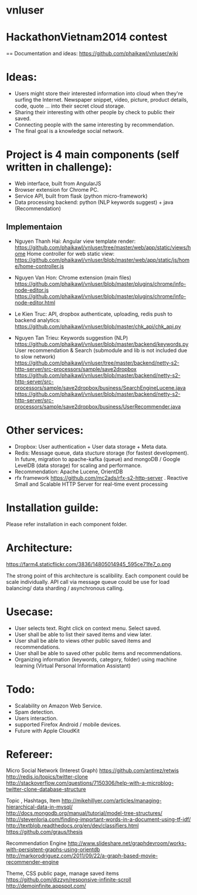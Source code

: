 vnluser
=======
HackathonVietnam2014 contest
=======

== Documentation and ideas:
https://github.com/phaikawl/vnluser/wiki

# Ideas:

- Users might store their interested information into cloud when they're surfing the Internet. Newspaper snippet, video, picture, product details, code, quote ... into their secret cloud storage.
- Sharing their interesting with other people by check to public their saved.
- Connecting people with the same interesting by recommendation.
- The final goal is a knowledge social network.

# Project is 4 main components (self written in challenge):

- Web interface, built from AngularJS
- Browser extension for Chrome PC.
- Service API, built from flask (python micro-framework)
- Data processing backend: python (NLP keywords suggest) + java (Recommendation)


## Implementaion
- Nguyen Thanh Hai:
Angular view template render: 
https://github.com/phaikawl/vnluser/tree/master/web/app/static/views/home
Home controller for web static view: https://github.com/phaikawl/vnluser/blob/master/web/app/static/js/home/home-controller.js
- Nguyen Van Hon:
Chrome extension (main files)
https://github.com/phaikawl/vnluser/blob/master/plugins/chrome/info-node-editor.js
https://github.com/phaikawl/vnluser/blob/master/plugins/chrome/info-node-editor.html
- Le Kien Truc:
API, dropbox authenticate, uploading, redis push to backend analytics: https://github.com/phaikawl/vnluser/blob/master/chk_api/chk_api.py

- Nguyen Tan Trieu:
Keywords suggestion (NLP) https://github.com/phaikawl/vnluser/blob/master/backend/keywords.py
User recommendation & Search (submodule and lib is not included due to slow network)
https://github.com/phaikawl/vnluser/tree/master/backend/netty-s2-http-server/src-processors/sample/save2dropbox
https://github.com/phaikawl/vnluser/blob/master/backend/netty-s2-http-server/src-processors/sample/save2dropbox/business/SearchEngineLucene.java
https://github.com/phaikawl/vnluser/blob/master/backend/netty-s2-http-server/src-processors/sample/save2dropbox/business/UserRecommender.java

# Other services:

- Dropbox: User authentication + User data storage + Meta data.
- Redis: Message queue, data stucture storage (for fastest development). In future, migration to apache-kafka (queue) and mongoDB / Google LevelDB (data storage) for scaling and performance.
- Recommendation: Apache Lucene, OrientDB
- rfx framework https://github.com/mc2ads/rfx-s2-http-server . Reactive Small and Scalable HTTP Server for real-time event processing

# Installation guilde:

Please refer installation in each component folder.

# Architecture:

https://farm4.staticflickr.com/3836/14805014945_595ce71fe7_o.png

The strong point of this architecture is scalibility. Each component could be scale individually. API call via message queue could be use for load balancing/ data sharding / asynchronous calling.

# Usecase:

- User selects text. Right click on context menu. Select saved. 
- User shall be able to list their saved items and view later.
- User shall be able to views other public saved items and recommendations. 
- User shall be able to saved other public items and recommendations.
- Organizing information (keywords, category, folder) using machine learning (Virtual Personal Information Assistant)

# Todo:

- Scalability on Amazon Web Service.
- Spam detection.
- Users interaction.
- supported Firefox Android / mobile devices.
- Future with Apple CloudKit


# Refereer:
Micro Social Network (Interest Graph)
https://github.com/antirez/retwis
http://redis.io/topics/twitter-clone
http://stackoverflow.com/questions/7150306/help-with-a-microblog-twitter-clone-database-structure

Topic , Hashtags, Item
http://mikehillyer.com/articles/managing-hierarchical-data-in-mysql/
http://docs.mongodb.org/manual/tutorial/model-tree-structures/
http://stevenloria.com/finding-important-words-in-a-document-using-tf-idf/
http://textblob.readthedocs.org/en/dev/classifiers.html
https://github.com/graus/thesis


Recommendation Engine
http://www.slideshare.net/graphdevroom/works-with-persistent-graphs-using-orientdb
http://markorodriguez.com/2011/09/22/a-graph-based-movie-recommender-engine

Theme, CSS public page, manage saved items
https://github.com/dizzyn/responsive-infinite-scroll
http://demoinfinite.appspot.com/
